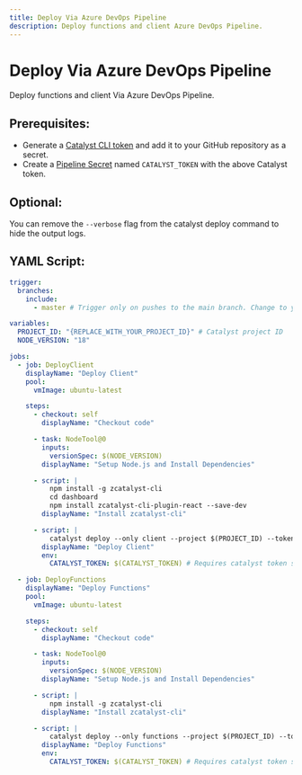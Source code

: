 ```yaml
---
title: Deploy Via Azure DevOps Pipeline
description: Deploy functions and client Azure DevOps Pipeline.
---
```


# Deploy Via Azure DevOps Pipeline

Deploy functions and client Via Azure DevOps Pipeline.

## Prerequisites:

- Generate a [Catalyst CLI token](https://docs.catalyst.zoho.com/en/cli/v1/working-with-tokens/generate-token/) and add it to your GitHub repository as a secret.
- Create a [Pipeline Secret](https://learn.microsoft.com/en-us/azure/devops/pipelines/process/set-secret-variables?view=azure-devops&tabs=yaml,bash) named `CATALYST_TOKEN` with the above Catalyst token.

## Optional:

You can remove the `--verbose` flag from the catalyst deploy command to hide the output logs.

## YAML Script:

```yaml
trigger:
  branches:
    include:
      - master # Trigger only on pushes to the main branch. Change to your branch name.

variables:
  PROJECT_ID: "{REPLACE_WITH_YOUR_PROJECT_ID}" # Catalyst project ID
  NODE_VERSION: "18"

jobs:
  - job: DeployClient
    displayName: "Deploy Client"
    pool:
      vmImage: ubuntu-latest

    steps:
      - checkout: self
        displayName: "Checkout code"

      - task: NodeTool@0
        inputs:
          versionSpec: $(NODE_VERSION)
        displayName: "Setup Node.js and Install Dependencies"

      - script: |
          npm install -g zcatalyst-cli
          cd dashboard
          npm install zcatalyst-cli-plugin-react --save-dev
        displayName: "Install zcatalyst-cli"

      - script: |
          catalyst deploy --only client --project $(PROJECT_ID) --token $(CATALYST_TOKEN) --verbose
        displayName: "Deploy Client"
        env:
          CATALYST_TOKEN: $(CATALYST_TOKEN) # Requires catalyst token secret

  - job: DeployFunctions
    displayName: "Deploy Functions"
    pool:
      vmImage: ubuntu-latest

    steps:
      - checkout: self
        displayName: "Checkout code"

      - task: NodeTool@0
        inputs:
          versionSpec: $(NODE_VERSION)
        displayName: "Setup Node.js and Install Dependencies"

      - script: |
          npm install -g zcatalyst-cli
        displayName: "Install zcatalyst-cli"

      - script: |
          catalyst deploy --only functions --project $(PROJECT_ID) --token $(CATALYST_TOKEN) --verbose
        displayName: "Deploy Functions"
        env:
          CATALYST_TOKEN: $(CATALYST_TOKEN) # Requires catalyst token secret
```
